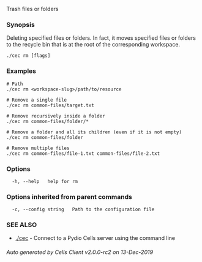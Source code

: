 Trash files or folders

### Synopsis


Deleting specified files or folders. In fact, it moves specified files or folders to the recycle bin that is at the root of the corresponding workspace.


```
./cec rm [flags]
```

### Examples

```
# Path
./cec rm <workspace-slug>/path/to/resource

# Remove a single file
./cec rm common-files/target.txt

# Remove recursively inside a folder
./cec rm common-files/folder/*

# Remove a folder and all its children (even if it is not empty) 
./cec rm common-files/folder

# Remove multiple files
./cec rm common-files/file-1.txt common-files/file-2.txt

```

### Options

```
  -h, --help   help for rm
```

### Options inherited from parent commands

```
  -c, --config string   Path to the configuration file
```

### SEE ALSO

* [./cec](./cec)	 - Connect to a Pydio Cells server using the command line

###### Auto generated by Cells Client v2.0.0-rc2 on 13-Dec-2019

